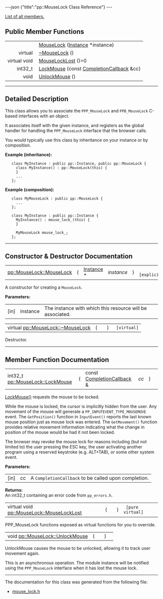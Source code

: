 ---json {"title":"pp::MouseLock Class Reference"} ---

[List of all members.](/docs/native-client/pepper_dev/cpp/classpp_1_1_mouse_lock-members/)

Public Member Functions
-----------------------

<table><tbody><tr class="odd"><td style="text-align: right;"> </td><td><a href="/docs/native-client/pepper_dev/cpp/classpp_1_1_mouse_lock#a2c304f04bbcca852cfff575595de291f" class="el">MouseLock</a> (<a href="/docs/native-client/pepper_dev/cpp/classpp_1_1_instance/" class="el">Instance</a> *instance)</td></tr><tr class="even"><td style="text-align: right;">virtual </td><td><a href="/docs/native-client/pepper_dev/cpp/classpp_1_1_mouse_lock#a2ac121eb177f22d69c46066d979e06a8" class="el">~MouseLock</a> ()</td></tr><tr class="odd"><td style="text-align: right;">virtual void </td><td><a href="/docs/native-client/pepper_dev/cpp/classpp_1_1_mouse_lock#a325767b75e132ae0c1ca7d4776f5d05c" class="el">MouseLockLost</a> ()=0</td></tr><tr class="even"><td style="text-align: right;">int32_t </td><td><a href="/docs/native-client/pepper_dev/cpp/classpp_1_1_mouse_lock#ad17ce49daa092ec8ec6ca56aebf5b2cc" class="el">LockMouse</a> (const <a href="/docs/native-client/pepper_dev/cpp/classpp_1_1_completion_callback/" class="el">CompletionCallback</a> &amp;cc)</td></tr><tr class="odd"><td style="text-align: right;">void </td><td><a href="/docs/native-client/pepper_dev/cpp/classpp_1_1_mouse_lock#ad896ad4a23395cc6735930437bfb92e6" class="el">UnlockMouse</a> ()</td></tr></tbody></table>

------------------------------------------------------------------------

<span id="details" class="anchor" style="margin: 0;"></span>

Detailed Description
--------------------

This class allows you to associate the `PPP_MouseLock` and `PPB_MouseLock` C-based interfaces with an object.

It associates itself with the given instance, and registers as the global handler for handling the `PPP_MouseLock` interface that the browser calls.

You would typically use this class by inheritance on your instance or by composition.

**Example (inheritance):**

       class MyInstance : public pp::Instance, public pp::MouseLock {
         class MyInstance() : pp::MouseLock(this) {
         }
         ...
       };

**Example (composition):**

       class MyMouseLock : public pp::MouseLock {
         ...
       };

       class MyInstance : public pp::Instance {
         MyInstance() : mouse_lock_(this) {
         }

         MyMouseLock mouse_lock_;
       };

------------------------------------------------------------------------

Constructor & Destructor Documentation
--------------------------------------

<span id="a2c304f04bbcca852cfff575595de291f" class="anchor" style="margin: 0;"></span>

<table><tbody><tr class="odd"><td><a href="/docs/native-client/pepper_dev/cpp/classpp_1_1_mouse_lock#a2c304f04bbcca852cfff575595de291f" class="el">pp::MouseLock::MouseLock</a></td><td>(</td><td><a href="/docs/native-client/pepper_dev/cpp/classpp_1_1_instance/" class="el">Instance</a> * </td><td><em>instance</em></td><td>)</td><td><code> [explicit]</code></td></tr></tbody></table>

A constructor for creating a `MouseLock`.

**Parameters:**  
<table><tbody><tr class="odd"><td>[in]</td><td>instance</td><td>The instance with which this resource will be associated.</td></tr></tbody></table>

<span id="a2ac121eb177f22d69c46066d979e06a8" class="anchor" style="margin: 0;"></span>

<table><tbody><tr class="odd"><td>virtual <a href="/docs/native-client/pepper_dev/cpp/classpp_1_1_mouse_lock#a2ac121eb177f22d69c46066d979e06a8" class="el">pp::MouseLock::~MouseLock</a></td><td>(</td><td></td><td>)</td><td><code> [virtual]</code></td></tr></tbody></table>

Destructor.

------------------------------------------------------------------------

Member Function Documentation
-----------------------------

<span id="ad17ce49daa092ec8ec6ca56aebf5b2cc" class="anchor" style="margin: 0;"></span>

<table><tbody><tr class="odd"><td>int32_t <a href="/docs/native-client/pepper_dev/cpp/classpp_1_1_mouse_lock#ad17ce49daa092ec8ec6ca56aebf5b2cc" class="el">pp::MouseLock::LockMouse</a></td><td>(</td><td>const <a href="/docs/native-client/pepper_dev/cpp/classpp_1_1_completion_callback/" class="el">CompletionCallback</a> &amp; </td><td><em>cc</em></td><td>)</td><td></td></tr></tbody></table>

<a href="/docs/native-client/pepper_dev/cpp/classpp_1_1_mouse_lock#ad17ce49daa092ec8ec6ca56aebf5b2cc" class="el" title="LockMouse() requests the mouse to be locked.">LockMouse()</a> requests the mouse to be locked.

While the mouse is locked, the cursor is implicitly hidden from the user. Any movement of the mouse will generate a `PP_INPUTEVENT_TYPE_MOUSEMOVE` event. The `GetPosition()` function in `InputEvent()` reports the last known mouse position just as mouse lock was entered. The `GetMovement()` function provides relative movement information indicating what the change in position of the mouse would be had it not been locked.

The browser may revoke the mouse lock for reasons including (but not limited to) the user pressing the ESC key, the user activating another program using a reserved keystroke (e.g. ALT+TAB), or some other system event.

**Parameters:**  
<table><tbody><tr class="odd"><td>[in]</td><td>cc</td><td>A <code>CompletionCallback</code> to be called upon completion.</td></tr></tbody></table>

<!-- -->

**Returns:**  
An int32\_t containing an error code from `pp_errors.h`.

<span id="a325767b75e132ae0c1ca7d4776f5d05c" class="anchor" style="margin: 0;"></span>

<table><tbody><tr class="odd"><td>virtual void <a href="/docs/native-client/pepper_dev/cpp/classpp_1_1_mouse_lock#a325767b75e132ae0c1ca7d4776f5d05c" class="el">pp::MouseLock::MouseLockLost</a></td><td>(</td><td></td><td>)</td><td><code> [pure virtual]</code></td></tr></tbody></table>

PPP\_MouseLock functions exposed as virtual functions for you to override.

<span id="ad896ad4a23395cc6735930437bfb92e6" class="anchor" style="margin: 0;"></span>

<table><tbody><tr class="odd"><td>void <a href="/docs/native-client/pepper_dev/cpp/classpp_1_1_mouse_lock#ad896ad4a23395cc6735930437bfb92e6" class="el">pp::MouseLock::UnlockMouse</a></td><td>(</td><td></td><td>)</td><td></td></tr></tbody></table>

UnlockMouse causes the mouse to be unlocked, allowing it to track user movement again.

This is an asynchronous operation. The module instance will be notified using the `PPP_MouseLock` interface when it has lost the mouse lock.

------------------------------------------------------------------------

The documentation for this class was generated from the following file:

-   <a href="/docs/native-client/pepper_dev/cpp/mouse__lock_8h/" class="el">mouse_lock.h</a>
